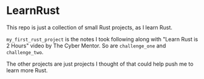 # LearnRust

This repo is just a collection of small Rust projects, as I learn Rust.

`my_first_rust_project` is the notes I took following along with "Learn Rust is 2 Hours" video by The Cyber Mentor.
So are `challenge_one` and `challenge_two`.

The other projects are just projects I thought of that could help push me to learn more Rust.
